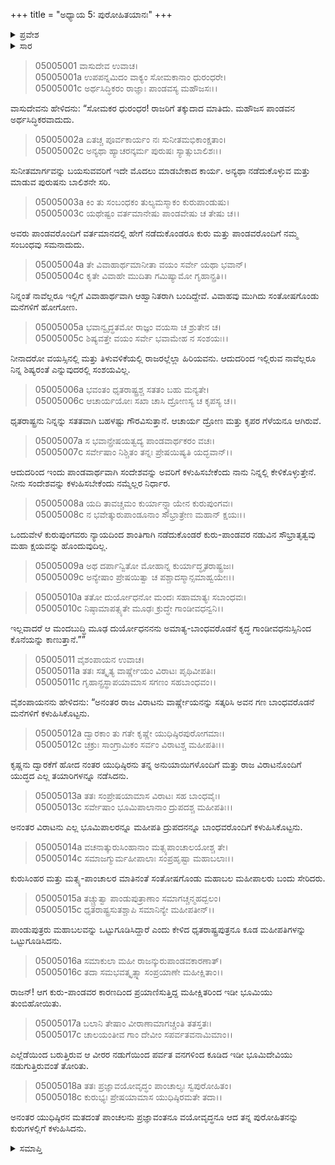 +++
title = "ಅಧ್ಯಾಯ 5: ಪುರೋಹಿತಯಾನಃ"
+++

<details><summary>ಪ್ರವೇಶ</summary>


।।   ಓಂ ಓಂ ನಮೋ ನಾರಾಯಣಾಯ।।   ಶ್ರೀ ವೇದವ್ಯಾಸಾಯ ನಮಃ ।।

ಶ್ರೀ ಕೃಷ್ಣದ್ವೈಪಾಯನ ವೇದವ್ಯಾಸ ವಿರಚಿತ  

**ಶ್ರೀ ಮಹಾಭಾರತ**

**ಉದ್ಯೋಗ ಪರ್ವ**

**ಸೇನೋದ್ಯೋಗ ಪರ್ವ**

**ಅಧ್ಯಾಯ 5**


</details>


<details><summary>ಸಾರ</summary>

ಆಗ ಕೃಷ್ಣನು “ಅವರು ಪಾಂಡವರೊಂದಿಗೆ ವರ್ತಮಾನದಲ್ಲಿ ಹೇಗೆ ನಡೆದುಕೊಂಡರೂ ಕುರು ಮತ್ತು ಪಾಂಡವರೊಂದಿಗೆ ನಮ್ಮ ಸಂಬಂಧವು ಸಮನಾದುದು” ಮತ್ತು “ಒಂದುವೇಳೆ ಕುರುಗಳು ನ್ಯಾಯದಿಂದ ಶಾಂತಿಗಾಗಿ ನಡೆದುಕೊಂಡರೆ ಒಳ್ಳೆಯದು, ಇಲ್ಲವಾದರೆ ದುರ್ಯೋಧನನನು ಅಮಾತ್ಯ-ಬಾಂಧವರೊಡನೆ ಕೃದ್ಧ ಗಾಂಡೀವಧನುಸ್ಸಿನಿಂದ ಕೊನೆಯನ್ನು ಕಾಣುತ್ತಾನೆ” ಎಂದು ಹೇಳಿ ದ್ವಾರಕೆಗೆ ತೆರಳಿದುದು (1-11). ಉಳಿದ ರಾಜರೂ ಹಿಂದಿರುಗಿದುದು (12-18).

</details>


> 05005001 ವಾಸುದೇವ ಉವಾಚ।  
05005001a ಉಪಪನ್ನಮಿದಂ ವಾಕ್ಯಂ ಸೋಮಕಾನಾಂ ಧುರಂಧರೇ।  
05005001c ಅರ್ಥಸಿದ್ಧಿಕರಂ ರಾಜ್ಞಾಃ ಪಾಂಡವಸ್ಯ ಮಹೌಜಸಃ।।

ವಾಸುದೇವನು ಹೇಳಿದನು: “ಸೋಮಕರ ಧುರಂಧರ! ರಾಜರಿಗೆ ತಕ್ಕುದಾದ ಮಾತಿದು. ಮಹೌಜಸ ಪಾಂಡವನ ಅರ್ಥಸಿದ್ಧಿಕರವಾದುದು.

> 05005002a ಏತಚ್ಚ ಪೂರ್ವಕಾರ್ಯಂ ನಃ ಸುನೀತಮಭಿಕಾಂಕ್ಷತಾಂ।   
05005002c ಅನ್ಯಥಾ ಹ್ಯಾಚರನ್ಕರ್ಮ ಪುರುಷಃ ಸ್ಯಾತ್ಸುಬಾಲಿಶಃ।।

ಸುನೀತಮಾರ್ಗವನ್ನು ಬಯಸುವವರಿಗೆ ಇದೇ ಮೊದಲು ಮಾಡಬೇಕಾದ ಕಾರ್ಯ. ಅನ್ಯಥಾ ನಡೆದುಕೊಳ್ಳುವ ಮತ್ತು ಮಾಡುವ ಪುರುಷನು ಬಾಲಿಶನೇ ಸರಿ.

> 05005003a ಕಿಂ ತು ಸಂಬಂಧಕಂ ತುಲ್ಯಮಸ್ಮಾಕಂ ಕುರುಪಾಂಡುಷು।  
05005003c ಯಥೇಷ್ಟಂ ವರ್ತಮಾನೇಷು ಪಾಂಡವೇಷು ಚ ತೇಷು ಚ।।

ಅವರು ಪಾಂಡವರೊಂದಿಗೆ ವರ್ತಮಾನದಲ್ಲಿ ಹೇಗೆ ನಡೆದುಕೊಂಡರೂ ಕುರು ಮತ್ತು ಪಾಂಡವರೊಂದಿಗೆ ನಮ್ಮ ಸಂಬಂಧವು ಸಮನಾದುದು.

> 05005004a ತೇ ವಿವಾಹಾರ್ಥಮಾನೀತಾ ವಯಂ ಸರ್ವೇ ಯಥಾ ಭವಾನ್।  
05005004c ಕೃತೇ ವಿವಾಹೇ ಮುದಿತಾ ಗಮಿಷ್ಯಾಮೋ ಗೃಹಾನ್ಪ್ರತಿ।।

ನಿನ್ನಂತೆ ನಾವೆಲ್ಲರೂ ಇಲ್ಲಿಗೆ ವಿವಾಹಾರ್ಥವಾಗಿ ಆಹ್ವಾನಿತರಾಗಿ ಬಂದಿದ್ದೇವೆ. ವಿವಾಹವು ಮುಗಿದು ಸಂತೋಷಗೊಂಡು ಮನೆಗಳಿಗೆ ಹೋಗೋಣ.

> 05005005a ಭವಾನ್ವೃದ್ಧತಮೋ ರಾಜ್ಞಂ ವಯಸಾ ಚ ಶ್ರುತೇನ ಚ।  
05005005c ಶಿಷ್ಯವತ್ತೇ ವಯಂ ಸರ್ವೇ ಭವಾಮೇಹ ನ ಸಂಶಯಃ।।

ನೀನಾದರೋ ವಯಸ್ಸಿನಲ್ಲಿ ಮತ್ತು ತಿಳುವಳಿಕೆಯಲ್ಲಿ ರಾಜರಲ್ಲೆಲ್ಲಾ ಹಿರಿಯವನು. ಆದುದರಿಂದ ಇಲ್ಲಿರುವ ನಾವೆಲ್ಲರೂ ನಿನ್ನ ಶಿಷ್ಯರಂತೆ ಎನ್ನುವುದರಲ್ಲಿ ಸಂಶಯವಿಲ್ಲ.

> 05005006a ಭವಂತಂ ಧೃತರಾಷ್ಟ್ರಶ್ಚ ಸತತಂ ಬಹು ಮನ್ಯತೇ।  
05005006c ಆಚಾರ್ಯಯೋಃ ಸಖಾ ಚಾಸಿ ದ್ರೋಣಸ್ಯ ಚ ಕೃಪಸ್ಯ ಚ।।

ಧೃತರಾಷ್ಟ್ರನು ನಿನ್ನನ್ನು ಸತತವಾಗಿ ಬಹಳಷ್ಟು ಗೌರವಿಸುತ್ತಾನೆ. ಆಚಾರ್ಯ ದ್ರೋಣ ಮತ್ತು ಕೃಪರ ಗೆಳೆಯನೂ ಆಗಿರುವೆ.

> 05005007a ಸ ಭವಾನ್ಪ್ರೇಷಯತ್ವದ್ಯ ಪಾಂಡವಾರ್ಥಕರಂ ವಚಃ।   
05005007c ಸರ್ವೇಷಾಂ ನಿಶ್ಚಿತಂ ತನ್ನಃ ಪ್ರೇಷಯಿಷ್ಯತಿ ಯದ್ಭವಾನ್।।

ಆದುದರಿಂದ ಇಂದು ಪಾಂಡವಾರ್ಥವಾಗಿ ಸಂದೇಶವನ್ನು ಅವರಿಗೆ ಕಳುಹಿಸಬೇಕೆಂದು ನಾನು ನಿನ್ನಲ್ಲಿ ಕೇಳಿಕೊಳ್ಳುತ್ತೇನೆ. ನೀನು ಸಂದೇಶವನ್ನು ಕಳುಹಿಸಬೇಕೆಂದು ನಮ್ಮೆಲ್ಲರ ನಿರ್ಧಾರ.

> 05005008a ಯದಿ ತಾವಚ್ಚಮಂ ಕುರ್ಯಾನ್ನ್ಯಾಯೇನ ಕುರುಪುಂಗವಃ।  
05005008c ನ ಭವೇತ್ಕುರುಪಾಂಡೂನಾಂ ಸೌಭ್ರಾತ್ರೇಣ ಮಹಾನ್ ಕ್ಷಯಃ।।

ಒಂದುವೇಳೆ ಕುರುಪುಂಗವರು ನ್ಯಾಯದಿಂದ ಶಾಂತಿಗಾಗಿ ನಡೆದುಕೊಂಡರೆ ಕುರು-ಪಾಂಡವರ ನಡುವಿನ ಸೌಭ್ರಾತೃತ್ವವು ಮಹಾ ಕ್ಷಯವನ್ನು ಹೊಂದುವುದಿಲ್ಲ.

> 05005009a ಅಥ ದರ್ಪಾನ್ವಿತೋ ಮೋಹಾನ್ನ ಕುರ್ಯಾದ್ಧೃತರಾಷ್ಟ್ರಜಃ।  
05005009c ಅನ್ಯೇಷಾಂ ಪ್ರೇಷಯಿತ್ವಾ ಚ ಪಶ್ಚಾದಸ್ಮಾನ್ಸಮಾಹ್ವಯೇಃ।।



> 05005010a ತತೋ ದುರ್ಯೋಧನೋ ಮಂದಃ ಸಹಾಮಾತ್ಯಃ ಸಬಾಂಧವಃ।  
05005010c ನಿಷ್ಠಾಮಾಪತ್ಸ್ಯತೇ ಮೂಢಃ ಕ್ರುದ್ಧೇ ಗಾಂಡೀವಧನ್ವನಿ।।

ಇಲ್ಲವಾದರೆ ಆ ಮಂದಬುದ್ಧಿ ಮೂಢ ದುರ್ಯೋಧನನನು ಅಮಾತ್ಯ-ಬಾಂಧವರೊಡನೆ ಕೃದ್ಧ ಗಾಂಡೀವಧನುಸ್ಸಿನಿಂದ ಕೊನೆಯನ್ನು ಕಾಣುತ್ತಾನೆ.””

> 05005011 ವೈಶಂಪಾಯನ ಉವಾಚ।  
05005011a ತತಃ ಸತ್ಕೃತ್ಯ ವಾರ್ಷ್ಣೇಯಂ ವಿರಾಟಃ ಪೃಥಿವೀಪತಿಃ।   
05005011c ಗೃಹಾನ್ಪ್ರಸ್ಥಾಪಯಾಮಾಸ ಸಗಣಂ ಸಹಬಾಂಧವಂ।।

ವೈಶಂಪಾಯನನು ಹೇಳಿದನು: “ಅನಂತರ ರಾಜ ವಿರಾಟನು ವಾರ್ಷ್ಣೇಯನನ್ನು ಸತ್ಕರಿಸಿ ಅವನ ಗಣ ಬಾಂಧವರೊಡನೆ ಮನೆಗಳಿಗೆ ಕಳುಹಿಸಿಕೊಟ್ಟನು.

> 05005012a ದ್ವಾರಕಾಂ ತು ಗತೇ ಕೃಷ್ಣೇ ಯುಧಿಷ್ಠಿರಪುರೋಗಮಾಃ।  
05005012c ಚಕ್ರುಃ ಸಾಂಗ್ರಾಮಿಕಂ ಸರ್ವಂ ವಿರಾಟಶ್ಚ ಮಹೀಪತಿಃ।।

ಕೃಷ್ಣನು ದ್ವಾರಕೆಗೆ ಹೋದ ನಂತರ ಯುಧಿಷ್ಠಿರನು ತನ್ನ ಅನುಯಾಯಿಗಳೊಂದಿಗೆ ಮತ್ತು ರಾಜ ವಿರಾಟನೊಂದಿಗೆ ಯುದ್ಧದ ಎಲ್ಲ ತಯಾರಿಗಳನ್ನೂ ನಡೆಸಿದನು.

> 05005013a ತತಃ ಸಂಪ್ರೇಷಯಾಮಾಸ ವಿರಾಟಃ ಸಹ ಬಾಂಧವೈಃ।  
05005013c ಸರ್ವೇಷಾಂ ಭೂಮಿಪಾಲಾನಾಂ ದ್ರುಪದಶ್ಚ ಮಹೀಪತಿಃ।।

ಅನಂತರ ವಿರಾಟನು ಎಲ್ಲ ಭೂಮಿಪಾಲರನ್ನೂ ಮಹೀಪತಿ ದ್ರುಪದನನ್ನೂ ಬಾಂಧವರೊಂದಿಗೆ ಕಳುಹಿಸಿಕೊಟ್ಟನು.

> 05005014a ವಚನಾತ್ಕುರುಸಿಂಹಾನಾಂ ಮತ್ಸ್ಯಪಾಂಚಾಲಯೋಶ್ಚ ತೇ।  
05005014c ಸಮಾಜಗ್ಮುರ್ಮಹೀಪಾಲಾಃ ಸಂಪ್ರಹೃಷ್ಟಾ ಮಹಾಬಲಾಃ।।

ಕುರುಸಿಂಹರ ಮತ್ತು ಮತ್ಸ್ಯ-ಪಾಂಚಾಲರ ಮಾತಿನಂತೆ ಸಂತೋಷಗೊಂಡು ಮಹಾಬಲ ಮಹೀಪಾಲರು ಬಂದು ಸೇರಿದರು.

> 05005015a ತಚ್ಚ್ರುತ್ವಾ ಪಾಂಡುಪುತ್ರಾಣಾಂ ಸಮಾಗಚ್ಚನ್ಮಹದ್ಬಲಂ।  
05005015c ಧೃತರಾಷ್ಟ್ರಸುತಶ್ಚಾಪಿ ಸಮಾನಿನ್ಯೇ ಮಹೀಪತೀನ್।।

ಪಾಂಡುಪುತ್ರರು ಮಹಾಬಲವನ್ನು ಒಟ್ಟುಗೂಡಿಸಿದ್ದಾರೆ ಎಂದು ಕೇಳಿದ ಧೃತರಾಷ್ಟ್ರಪುತ್ರನೂ ಕೂಡ ಮಹೀಪತಿಗಳನ್ನು ಒಟ್ಟುಗೂಡಿಸಿದನು.

> 05005016a ಸಮಾಕುಲಾ ಮಹೀ ರಾಜನ್ಕುರುಪಾಂಡವಕಾರಣಾತ್।  
05005016c ತದಾ ಸಮಭವತ್ಕೃತ್ಸ್ನಾ ಸಂಪ್ರಯಾಣೇ ಮಹೀಕ್ಷಿತಾಂ।।

ರಾಜನ್! ಆಗ ಕುರು-ಪಾಂಡವರ ಕಾರಣದಿಂದ ಪ್ರಯಾಣಿಸುತ್ತಿದ್ದ ಮಹೀಕ್ಷಿತರಿಂದ ಇಡೀ ಭೂಮಿಯು ತುಂಬಿಹೋಯಿತು.

> 05005017a ಬಲಾನಿ ತೇಷಾಂ ವೀರಾಣಾಮಾಗಚ್ಚಂತಿ ತತಸ್ತತಃ।  
05005017c ಚಾಲಯಂತೀವ ಗಾಂ ದೇವೀಂ ಸಪರ್ವತವನಾಮಿಮಾಂ।।

ಎಲ್ಲೆಡೆಯಿಂದ ಬರುತ್ತಿರುವ ಆ ವೀರರ ನಡುಗೆಯಿಂದ ಪರ್ವತ ವನಗಳಿಂದ ಕೂಡಿದ ಇಡೀ ಭೂಮಿದೇವಿಯು ನಡುಗುತ್ತಿರುವಂತೆ ತೋರಿತು.

> 05005018a ತತಃ ಪ್ರಜ್ಞಾವಯೋವೃದ್ಧಂ ಪಾಂಚಾಲ್ಯಃ ಸ್ವಪುರೋಹಿತಂ।  
05005018c ಕುರುಭ್ಯಃ ಪ್ರೇಷಯಾಮಾಸ ಯುಧಿಷ್ಠಿರಮತೇ ತದಾ।।

ಅನಂತರ ಯುಧಿಷ್ಠಿರನ ಮತದಂತೆ ಪಾಂಚಲನು ಪ್ರಜ್ಞಾವಂತನೂ ವಯೋವೃದ್ಧನೂ ಆದ ತನ್ನ ಪುರೋಹಿತನನ್ನು ಕುರುಗಳಲ್ಲಿಗೆ ಕಳುಹಿಸಿದನು.

<details><summary>ಸಮಾಪ್ತಿ</summary>

ಇತಿ ಶ್ರೀ ಮಹಾಭಾರತೇ ಉದ್ಯೋಗ ಪರ್ವಣಿ ಸೇನೋದ್ಯೋಗ ಪರ್ವಣಿ ಪುರೋಹಿತಯಾನೇ ಪಂಚಮೋಽಧ್ಯಾಯಃ।  
ಇದು ಶ್ರೀ ಮಹಾಭಾರತದಲ್ಲಿ ಉದ್ಯೋಗ ಪರ್ವದಲ್ಲಿ ಸೇನೋದ್ಯೋಗ ಪರ್ವದಲ್ಲಿ ಪುರೋಹಿತಯಾನ ಎನ್ನುವ ಐದನೆಯ ಅಧ್ಯಾಯವು।


</details>
